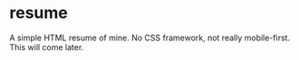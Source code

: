 resume
======

A simple HTML resume of mine. No CSS framework, not really mobile-first. This will come later.

